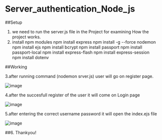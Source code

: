 # Server_authentication_Node_js
##Setup
1. we need to run the server.js file in the Project for examining How the project works.
2. install npm modules
npm install express
npm install -g --force nodemon
npm install ejs
npm install bcrypt
npm install passport
npm install passport-local
npm install express-flash
npm install express-session
npm install dotenv

##Working

3.after running command (nodemon srver.js) user will go on register page.


![image](https://user-images.githubusercontent.com/95858496/177490567-4ec538b5-02b3-47e0-994e-7b5d43189cf1.png)

4.after the succesfull register of the user it will come on Login page

![image](https://user-images.githubusercontent.com/95858496/177490738-4bb98340-9107-4e05-b5cd-aa05ba728ddb.png)

5.after entering the correct username password it will open the index.ejs file

![image](https://user-images.githubusercontent.com/95858496/177491502-c14364f6-1e1e-400f-9aef-92a7cc4548b2.png)


##6. Thankyou!
